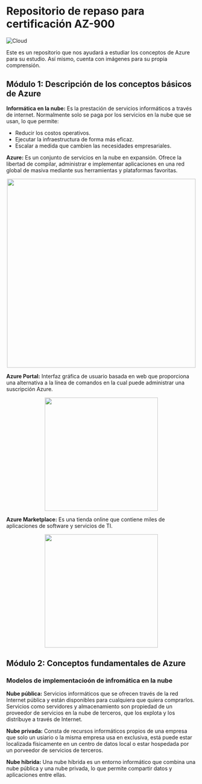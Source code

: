 # Repositorio de repaso para certificación AZ-900

![Cloud](https://user-images.githubusercontent.com/54288868/125151642-439b2e80-e10d-11eb-8725-c198bb1df06d.jpg)

Este es un repositorio que nos ayudará a estudiar los conceptos de Azure para su estudio. Así mismo, cuenta con imágenes para su propia comprensión.


## Módulo 1: Descripción de los conceptos básicos de Azure 

**Informática en la nube:** Es la prestación de servicios informáticos a través de internet. Normalmente solo se paga por los servicios 
en la nube que se usan, lo que permite:

- Reducir los costos operativos.
- Ejecutar la infraestructura de forma más eficaz.
- Escalar a medida que cambien las necesidades empresariales.



**Azure:** Es un conjunto de servicios en la nube en expansión. Ofrece la libertad de compilar, administrar e implementar aplicaciones en una red
global de masiva mediante sus herramientas y plataformas favoritas.

<p align="center">
<img src="https://user-images.githubusercontent.com/54288868/125181255-bc12f580-e1c8-11eb-8e59-6e735255a21b.png" width="500" class="center">
</p>


**Azure Portal:** Interfaz gráfica de usuario basada en web que proporciona una alternativa a la línea de comandos en la cual puede administrar una 
suscripción Azure.
 
 <p align = "center">
 <img src = "https://user-images.githubusercontent.com/54288868/125181473-a30b4400-e1ca-11eb-9e6d-c93d41956c3d.png" width="300" class="center">
  </p>

**Azure Marketplace:** Es una tienda online que contiene miles de aplicaciones de software y servicios de TI.

<p align = "center">
<img src = "https://user-images.githubusercontent.com/54288868/125204496-4435e100-e243-11eb-8bb5-e4b2015bc6f1.png" width ="300" class = "center">
 </p>
 
 ## Módulo 2: Conceptos fundamentales de Azure
 
 ### Modelos de implementacioón de infromática en la nube
 
 **Nube pública:** Servicios informáticos que se ofrecen  través de la red Internet pública y están disponibles para cualquiera que quiera comprarlos. Servicios como 
 servidores y almacenamiento son propiedad de un proveedor de servicios en la nube de terceros, que los explota y los distribuye a través de Internet.
 
 **Nube privada:** Consta de recursos informáticos propios de una empresa que solo un usiario o la misma empresa usa en exclusiva, está puede estar localizada
 físicamente en un centro de datos local o estar hospedada por un porveedor de servicios de terceros.
 
 **Nube híbrida:** Una nube híbrida es un entorno informático que combina una nube pública y una nube privada, lo que permite compartir datos y aplicaciones entre 
 ellas.

 
 

